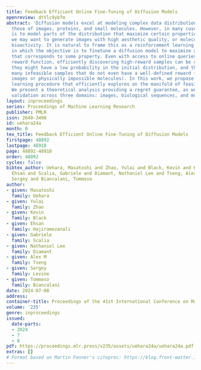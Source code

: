 ```yaml
---
title: Feedback Efficient Online Fine-Tuning of Diffusion Models
openreview: dtVlc9ybTm
abstract: 'Diffusion models excel at modeling complex data distributions, including
  those of images, proteins, and small molecules. However, in many cases, our goal
  is to model parts of the distribution that maximize certain properties: for example,
  we may want to generate images with high aesthetic quality, or molecules with high
  bioactivity. It is natural to frame this as a reinforcement learning (RL) problem,
  in which the objective is to finetune a diffusion model to maximize a reward function
  that corresponds to some property. Even with access to online queries of the ground-truth
  reward function, efficiently discovering high-reward samples can be challenging:
  they might have a low probability in the initial distribution, and there might be
  many infeasible samples that do not even have a well-defined reward (e.g., unnatural
  images or physically impossible molecules). In this work, we propose a novel reinforcement
  learning procedure that efficiently explores on the manifold of feasible samples.
  We present a theoretical analysis providing a regret guarantee, as well as empirical
  validation across three domains: images, biological sequences, and molecules.'
layout: inproceedings
series: Proceedings of Machine Learning Research
publisher: PMLR
issn: 2640-3498
id: uehara24a
month: 0
tex_title: Feedback Efficient Online Fine-Tuning of Diffusion Models
firstpage: 48892
lastpage: 48918
page: 48892-48918
order: 48892
cycles: false
bibtex_author: Uehara, Masatoshi and Zhao, Yulai and Black, Kevin and Hajiramezanali,
  Ehsan and Scalia, Gabriele and Diamant, Nathaniel Lee and Tseng, Alex M and Levine,
  Sergey and Biancalani, Tommaso
author:
- given: Masatoshi
  family: Uehara
- given: Yulai
  family: Zhao
- given: Kevin
  family: Black
- given: Ehsan
  family: Hajiramezanali
- given: Gabriele
  family: Scalia
- given: Nathaniel Lee
  family: Diamant
- given: Alex M
  family: Tseng
- given: Sergey
  family: Levine
- given: Tommaso
  family: Biancalani
date: 2024-07-08
address:
container-title: Proceedings of the 41st International Conference on Machine Learning
volume: '235'
genre: inproceedings
issued:
  date-parts:
  - 2024
  - 7
  - 8
pdf: https://proceedings.mlr.press/v235/assets/uehara24a/uehara24a.pdf
extras: []
# Format based on Martin Fenner's citeproc: https://blog.front-matter.io/posts/citeproc-yaml-for-bibliographies/
---
```

